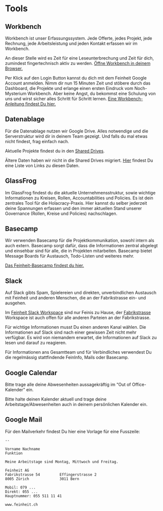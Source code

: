 # Tools

## Workbench

Workbench ist unser Erfassungssystem. Jede Offerte, jedes Projekt, jede Rechnung, jede Arbeitsleistung und jeden Kontakt erfassen wir im Workbench.

An dieser Stelle wird es Zeit für eine Leseunterbrechung und Zeit für dich, zumindest fingertechnisch aktiv zu werden. [Öffne Workbench in deinem Browser.](https://workbench.feinheit.ch)

Per Klick auf den Login Button kannst du dich mit dem Feinheit Google Account anmelden. Nimm dir nun 15 Minuten Zeit und stöbere durch das Dashboard, die Projekte und erlange einen ersten Eindruck vom Noch-Mysterium Workbench. Aber keine Angst, du bekommst eine Schulung von uns und wirst sicher alles Schritt für Schritt lernen. [Eine Workbench-Anleitung findest Du hier.](https://docs.google.com/document/d/1R-TjjO-phxiUXRWm6rwFndj0zsGAwQRHeiUvQsQgNzk/edit)

## Datenablage

Für die Datenablage nutzen wir Google Drive. Alles notwendige und die Serverstruktur wird dir in deinem Team gezeigt. Und falls du mal etwas nicht findest, frag einfach nach.

Aktuelle Projekte findest du in den [Shared Drives](https://drive.google.com/drive/shared-drives).

Ältere Daten haben wir nicht in die Shared Drives migriert. [Hier](https://sites.google.com/a/feinheit.ch/stuff/administration/scanner/drive) findest Du eine Liste von Links zu diesen Daten.

## GlassFrog

Im GlassFrog findest du die aktuelle Unternehmensstruktur, sowie wichtige Informationen zu Kreisen, Rollen, Accountabilities und Policies. Es ist dein zentrales Tool für die Holacracy-Praxis. Hier kannst du selber jederzeit deine Spannungen erfassen und den immer aktuellen Stand unserer Governance (Rollen, Kreise und Policies) nachschlagen.

## Basecamp

Wir verwenden Basecamp für die Projektkommunikation, sowohl intern als auch extern. Basecamp sorgt dafür, dass die Informationen zentral abgelegt und einsehbar sind für alle, die in Projekten mitarbeiten. Basecamp bietet Message Boards für Austausch, Todo-Listen und weiteres mehr.

[Das Feinheit-Basecamp findest du hier.](https://3.basecamp.com/3879542/projects)

## Slack

Auf Slack gibts Spam, Spielereien und direkten, unverbindlichen Austausch mit Feinheit und anderen Menschen, die an der Fabrikstrasse ein- und ausgehen.

Im [Feinheit Slack Workspace](https://feinheit.slack.com/) sind nur Feinis zu Hause, der [Fabrikstrasse](https://fabrikstrasse.slack.com/) Workspace ist auch offen für alle anderen Parteien an der Fabrikstrasse.

Für wichtige Informationen musst Du einen anderen Kanal wählen. Die Informationen auf Slack sind nach einer gewissen Zeit nicht mehr verfügbar. Es wird von niemandem erwartet, die Informationen auf Slack zu lesen und darauf zu reagieren.

Für Informationen ans Gesamtteam und für Verbindliches verwendest Du die regelmässig stattfindende FeinInfo, Mails oder Basecamp.

## Google Calendar

Bitte trage alle deine Abwesenheiten aussagekräftig im “Out of Office-Kalender” ein.

Bitte halte deinen Kalender aktuell und trage deine Arbeitstage/Abwesenheiten auch in deinem persönlichen Kalender ein.

## Google Mail

Für den Mailverkehr findest Du hier eine Vorlage für eine Fusszeile:

    --

    Vorname Nachname
    Funktion

    Meine Arbeitstage sind Montag, Mittwoch und Freitag.

    Feinheit AG
    Fabrikstrasse 54         Effingerstrasse 2
    8005 Zürich              3011 Bern

    Mobil: 079 ...
    Direkt: 055 ...
    Hauptnummer: 055 511 11 41

    www.feinheit.ch
